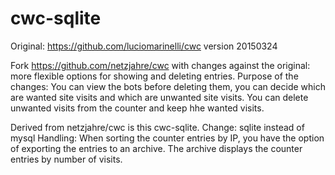 # cwc-sqlite
Original: https://github.com/luciomarinelli/cwc  version 20150324

Fork https://github.com/netzjahre/cwc
with changes against the original:
more flexible options for showing and deleting entries.
Purpose of the changes:
You can view the bots before deleting them,
you can decide which are wanted site visits and which are unwanted site visits.
You can delete unwanted visits from the counter and keep hhe wanted visits.

Derived from netzjahre/cwc is this cwc-sqlite.
Change: sqlite instead of mysql
Handling: When sorting the counter entries by IP, you have the option of exporting the entries to an archive.
The archive displays the counter entries by number of visits.
